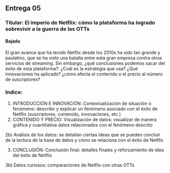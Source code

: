 ## Entrega 05
### Titular: El imperio de Netflix: cómo la plataforma ha logrado sobrevivir a la guerra de las OTTs
#### Bajada
El gran avance que ha tenido Netflix desde los 2010s ha sido tan grande y paulatino, que se ha visto una batalla entre esta gran empresa contra otros servicios de streaming. Sin embargo, ¿qué conclusiones podemos sacar del éxito de esta plataforma?: ¿Cuál es la estrategia que usa? ¿Qué innovaciones ha aplicado? ¿cómo afecta el contenido o el precio al número de suscriptores? 

### Indice: 
1)	INTRODUCCIÓN E INNOVACIÓN: Contextualización de situación o fenómeno: describir y explicar un fenómeno asociado con el éxito de Netflix (suscriptores, contenido, innovaciones, etc.) 
2)	CONTENIDO Y PRECIO: Visualización de datos: visualizar de manera gráfica y cuantitativa datos relacionados con el fenómeno descrito 
 <p>2b)	Análisis de los datos: se detallan ciertas ideas que se pueden concluir de la lectura de la base de datos y cómo se relaciona con el éxito de Netflix </p>
 
  3) CONCLUSIÓN: Conclusión final: detalles finales y reforzamiento de idea del éxito de Netflix 
 <p> 3b) Datos curiosos: comparaciones de Netflix con otras OTTs </p>



